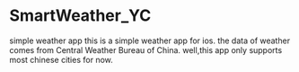 SmartWeather_YC
===============

simple weather app
this is a simple weather app for ios.
the data of weather comes from Central Weather Bureau of China.
well,this app only supports most chinese cities for now.

